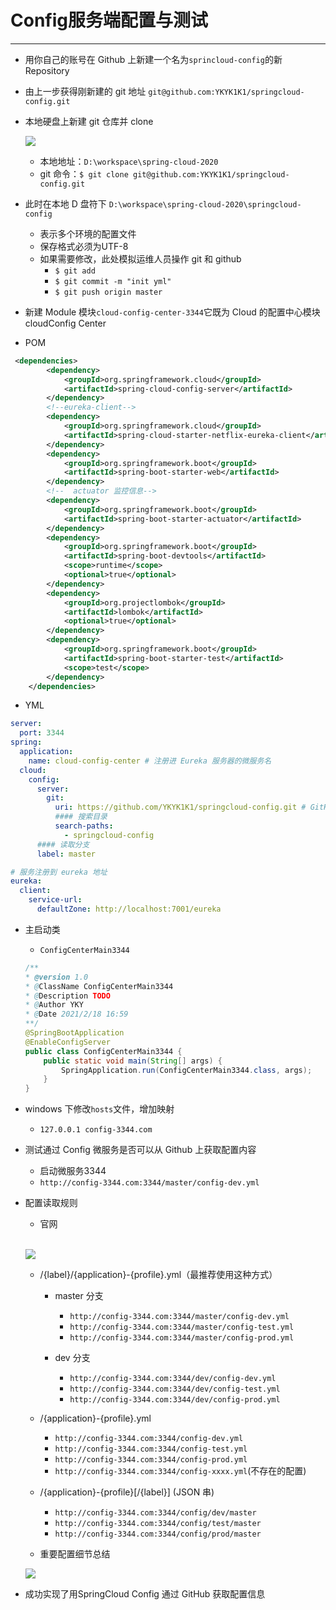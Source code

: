 # **Config服务端配置与测试**
---

- 用你自己的账号在 Github 上新建一个名为`sprincloud-config`的新 Repository
- 由上一步获得刚新建的 git 地址 `git@github.com:YKYK1K1/springcloud-config.git`
- 本地硬盘上新建 git 仓库并 clone

    ![](/docs/assets/spring-cloud-2/K-module/yky-20210218161538.png)
    - 本地地址：`D:\workspace\spring-cloud-2020`
    - git 命令：`$ git clone git@github.com:YKYK1K1/springcloud-config.git`
- 此时在本地 D 盘符下 `D:\workspace\spring-cloud-2020\springcloud-config`
    - 表示多个环境的配置文件
    - 保存格式必须为UTF-8
    - 如果需要修改，此处模拟运维人员操作 git 和 github
        - `$ git add`
        - `$ git commit -m "init yml"`
        - `$ git push origin master`
- 新建 Module 模块`cloud-config-center-3344`它既为 Cloud 的配置中心模块 cloudConfig Center
- POM
```xml
 <dependencies>
        <dependency>
            <groupId>org.springframework.cloud</groupId>
            <artifactId>spring-cloud-config-server</artifactId>
        </dependency>
        <!--eureka-client-->
        <dependency>
            <groupId>org.springframework.cloud</groupId>
            <artifactId>spring-cloud-starter-netflix-eureka-client</artifactId>
        </dependency>
        <dependency>
            <groupId>org.springframework.boot</groupId>
            <artifactId>spring-boot-starter-web</artifactId>
        </dependency>
        <!--  actuator 监控信息-->
        <dependency>
            <groupId>org.springframework.boot</groupId>
            <artifactId>spring-boot-starter-actuator</artifactId>
        </dependency>
        <dependency>
            <groupId>org.springframework.boot</groupId>
            <artifactId>spring-boot-devtools</artifactId>
            <scope>runtime</scope>
            <optional>true</optional>
        </dependency>
        <dependency>
            <groupId>org.projectlombok</groupId>
            <artifactId>lombok</artifactId>
            <optional>true</optional>
        </dependency>
        <dependency>
            <groupId>org.springframework.boot</groupId>
            <artifactId>spring-boot-starter-test</artifactId>
            <scope>test</scope>
        </dependency>
    </dependencies>
```
- YML
```yml
server:
  port: 3344
spring:
  application:
    name: cloud-config-center # 注册进 Eureka 服务器的微服务名
  cloud:
    config:
      server:
        git:
          uri: https://github.com/YKYK1K1/springcloud-config.git # GitHub 上面的 git 仓库名字
          #### 搜索目录
          search-paths:
            - springcloud-config
      #### 读取分支
      label: master

# 服务注册到 eureka 地址
eureka:
  client:
    service-url:
      defaultZone: http://localhost:7001/eureka
```
- 主启动类
    - `ConfigCenterMain3344`
    ```java
    /**
    * @version 1.0
    * @ClassName ConfigCenterMain3344
    * @Description TODO
    * @Author YKY
    * @Date 2021/2/18 16:59
    **/
    @SpringBootApplication
    @EnableConfigServer
    public class ConfigCenterMain3344 {
        public static void main(String[] args) {
            SpringApplication.run(ConfigCenterMain3344.class, args);
        }
    }
    ```
- windows 下修改`hosts`文件，增加映射
    - `127.0.0.1 config-3344.com`
- 测试通过 Config 微服务是否可以从 Github 上获取配置内容
    - 启动微服务3344
    - `http://config-3344.com:3344/master/config-dev.yml`
- 配置读取规则
    - 官网

    <br />
    
    ![](/docs/assets/spring-cloud-2/K-module/yky-20210219105313.png)
    - /{label}/{application}-{profile}.yml（最推荐使用这种方式）
        - master 分支
            - `http://config-3344.com:3344/master/config-dev.yml`
            - `http://config-3344.com:3344/master/config-test.yml`
            - `http://config-3344.com:3344/master/config-prod.yml`
            
        - dev 分支
            - `http://config-3344.com:3344/dev/config-dev.yml`
            - `http://config-3344.com:3344/dev/config-test.yml`
            - `http://config-3344.com:3344/dev/config-prod.yml`

    - /{application}-{profile}.yml
        - `http://config-3344.com:3344/config-dev.yml`
        - `http://config-3344.com:3344/config-test.yml`
        - `http://config-3344.com:3344/config-prod.yml`
        - `http://config-3344.com:3344/config-xxxx.yml`(不存在的配置)

    - /{application}-{profile}[/{label}] (JSON 串)
        - `http://config-3344.com:3344/config/dev/master`
        - `http://config-3344.com:3344/config/test/master`
        - `http://config-3344.com:3344/config/prod/master`

    - 重要配置细节总结

    ![](/docs/assets/spring-cloud-2/K-module/yky-20210219143342.png)
- 成功实现了用SpringCloud Config 通过 GitHub 获取配置信息